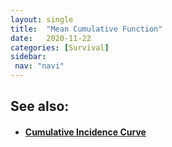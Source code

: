 ```yaml
---
layout: single
title:  "Mean Cumulative Function"
date:   2020-11-22
categories: [Survival]
sidebar: 
 nav: "navi"
---
```


<object data="/assets/eventtimes/MCF.pdf" type="application/pdf" width="100%" height="100%">
</object>

<h2> See also: </h2>
<h4>
	<ul>
		<li><a href="cumulative-incidence-curve"> Cumulative Incidence Curve </a></li>
	</ul>
	<br>
</h4>